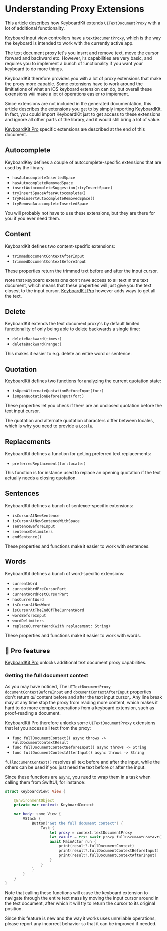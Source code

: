 # Understanding Proxy Extensions

This article describes how KeyboardKit extends `UITextDocumentProxy` with a lot of additional functionality.

Keyboard input view controllers have a `textDocumentProxy`, which is the way the keyboard is intended to work with the currently active app. 

The text document proxy let's you insert and remove text, move the cursor forward and backward etc. However, its capabilities are very basic, and requires you to implement a bunch of functionality if you want your keyboard to do more things.

KeyboardKit therefore provides you with a lot of proxy extensions that make the proxy more capable. Some extensions have to work around the limitiations of what an iOS keyboard extension can do, but overall these extensions will make a lot of operations easier to implement. 

Since extensions are not included in the generated documentation, this article describes the extensions you get to by simply importing KeyboardKit. In fact, you could import KeyboardKit just to get access to these extensions and ignore all other parts of the library, and it would still bring a lot of value.

[KeyboardKit Pro][Pro] specific extensions are described at the end of this document.



## Autocomplete

KeyboardKey defines a couple of autocomplete-specific extensions that are used by the library.

- `hasAutocompleteInsertedSpace`
- `hasAutocompleteRemovedSpace`
- `insertAutocompleteSuggestion(:tryInsertSpace)`
- `tryInsertSpaceAfterAutocomplete()`
- `tryReinsertAutocompleteRemovedSpace()`
- `tryRemoveAutocompleteInsertedSpace`

You will probably not have to use these extensions, but they are there for you if you ever need them.



## Content

KeyboardKit defines two content-specific extensions:

- `trimmedDocumentContextAfterInput`
- `trimmedDocumentContextBeforeInput`

These properties return the trimmed text before and after the input cursor.

Note that keyboard extensions don't have access to all text in the text document, which means that these properties will just give you the text closest to the input cursor. [KeyboardKit Pro][Pro] however adds ways to get all the text. 



## Delete

KeyboardKit extends the text document proxy's by default limited functionality of only being able to delete backwards a single time:

- `deleteBackward(times:)`
- `deleteBackward(range:)`

This makes it easier to e.g. delete an entire word or sentence. 



## Quotation

KeyboardKit defines two functions for analyzing the current quotation state:

- `isOpenAlternateQuotationBeforeInput(for:)`
- `isOpenQuotationBeforeInput(for:)`

These properties let you check if there are an unclosed quotation before the text input cursor.

The quotation and alternate quotation characters differ between locales, which is why you need to provide a `Locale`. 



## Replacements

KeyboardKit defines a function for getting preferred text replacements:

- `preferredReplacement(for:locale:)`

This function is for instance used to replace an opening quotation if the text actually needs a closing quotation.



## Sentences

KeyboardKit defines a bunch of sentence-specific extensions:

- `isCursorAtNewSentence`
- `isCursorAtNewSentenceWithSpace`
- `sentenceBeforeInput`
- `sentenceDelimiters`
- `endSentence()`

These properties and functions make it easier to work with sentences.


## Words

KeyboardKit defines a bunch of word-specific extensions:

- `currentWord`
- `currentWordPreCursorPart`
- `currentWordPostCursorPart`
- `hasCurrentWord`
- `isCursorAtNewWord`
- `isCursorAtTheEndOfTheCurrentWord`
- `wordBeforeInput`
- `wordDelimiters`
- `replaceCurrentWord(with replacement: String)`

These properties and functions make it easier to work with words.



## 👑 Pro features

[KeyboardKit Pro][Pro] unlocks additional text document proxy capabilities.


### Getting the full document context

As you may have noticed, The `UITextDocumentProxy` `documentContextBeforeInput` and `documentContextAfterInput` properties don't return *all* content before and after the text input cursor,. Any line break may at any time stop the proxy from reading more content, which makes it hard to do more complex operations from a keyboard extension, such as proof-reading a document.

KeyboardKit Pro therefore unlocks some `UITextDocumentProxy` extensions that let you access all text from the proxy:

- `func fullDocumentContext() async throws -> FullDocumentContextResult`
- `func fullDocumentContextBeforeInput() async throws -> String`
- `func fullDocumentContextAfterInput() async throws -> String`

`fullDocumentContext()` resolves all text before and after the input, while the others can be used if you just need the text before or after the input.

Since these functions are `async`, you need to wrap them in a task when calling them from SwiftUI, for instance:

```swift
struct KeyboardView: View {

    @EnvironmentObject
    private var context: KeyboardContext

    var body: some View {
        VStack {
            Button("Get the full document context") {
                Task {
                    let proxy = context.textDocumentProxy
                    let result = try? await proxy.fullDocumentContext()
                    await MainActor.run {
                        print(result?.fullDocumentContext)
                        print(result?.fullDocumentContextBeforeInput)
                        print(result?.fullDocumentContextAfterInput)
                    }
                }
            }
        }
    }
}
```

Note that calling these functions will cause the keyboard extension to navigate through the entire text mass by moving the input cursor around in the text document, after which it will try to return the cursor to its original position.

Since this feature is new and the way it works uses unreliable operations, please report any incorrect behavior so that it can be improved if needed.



[Pro]: https://github.com/KeyboardKit/KeyboardKitPro
